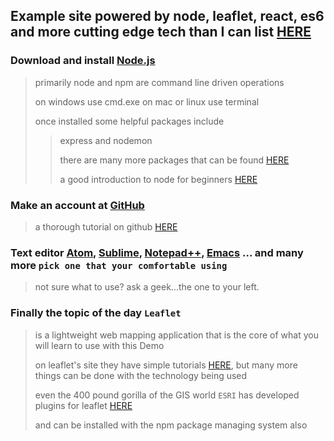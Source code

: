 ## Example site powered by node, leaflet, react, es6 and more cutting edge tech than I can list [HERE](https://cdflint.github.io/WiHD/#map)

### Download and install [Node.js](https://nodejs.org/en/download/)
> primarily node and npm are command line driven operations
>
> on windows use cmd.exe on mac or linux use terminal
>
> once installed some helpful packages include
>>
>> express and nodemon
>>
>> there are many more packages that can be found [HERE](https://www.npmjs.com/)
>>
>> a good introduction to node for beginners [HERE](https://www.nodebeginner.org/)

### Make an account at [GitHub](https://github.com/)
> a thorough tutorial on github [HERE](http://product.hubspot.com/blog/git-and-github-tutorial-for-beginners)

### Text editor [Atom](https://atom.io/), [Sublime](https://www.sublimetext.com/), [Notepad++](https://notepad-plus-plus.org/), [Emacs](https://www.gnu.org/s/emacs/) ... and many more `pick one that your comfortable using`
> not sure what to use? ask a geek...the one to your left.

### Finally the topic of the day `Leaflet`
> is a lightweight web mapping application that is the core of what you will learn to use with this Demo
>
> on leaflet's site they have simple tutorials [HERE](http://leafletjs.com/examples.html), but many more things can be done with the technology being used
>
> even the 400 pound gorilla of the GIS world `ESRI` has developed plugins for leaflet [HERE](https://esri.github.io/esri-leaflet/examples/)
>
> and can be installed with the npm package managing system also
